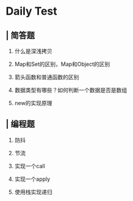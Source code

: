 <!--
 * @Author: zengsen
 * @Date: 2022-07-04 18:45:40
 * @LastEditors: zengsen1997
 * @LastEditTime: 2022-07-04 21:11:09
 * @FilePath: \daily-interview-test\220704test.md
 * @Description: 
-->
# Daily Test

## | 简答题

1. 什么是深浅拷贝

2. Map和Set的区别，Map和Object的区别

3. 箭头函数和普通函数的区别

4. 数据类型有哪些？如何判断一个数据是否是数组

5. new的实现原理

## | 编程题

1. 防抖

2. 节流

3. 实现一个call

4. 实现一个apply

5. 使用栈实现递归
